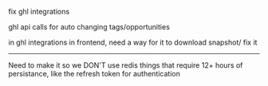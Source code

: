 fix ghl integrations

ghl api calls for auto changing tags/opportunities

in ghl integrations in frontend, need a way for it to download snapshot/ fix it


---------

Need to make it so we DON'T use redis things that require 12+ hours of persistance, like the refresh token for authentication 


